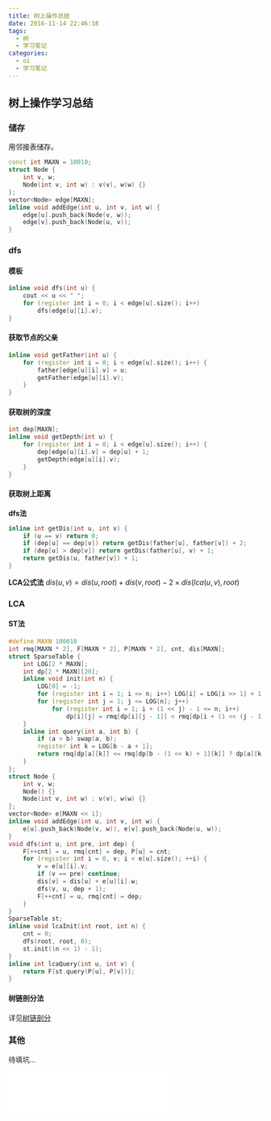 ```yaml
---
title: 树上操作总结
date: 2016-11-14 22:46:18
tags:
  - 树
  - 学习笔记
categories:
  - oi
  - 学习笔记
---
```

## 树上操作学习总结
### 储存
用邻接表储存。
``` cpp
const int MAXN = 10010;
struct Node {
    int v, w;
    Node(int v, int w) : v(v), w(w) {}
};
vector<Node> edge[MAXN];
inline void addEdge(int u, int v, int w) {
    edge[u].push_back(Node(v, w));
    edge[v].push_back(Node(u, v));
}
```
<!-- more -->
### dfs
#### 模板
``` cpp
inline void dfs(int u) {
    cout << u << " ";
    for (register int i = 0; i < edge[u].size(); i++)
        dfs(edge[u][i].v);
}
```
#### 获取节点的父亲
``` cpp
inline void getFather(int u) {
    for (register int i = 0; i < edge[u].size(); i++) {
        father[edge[u][i].v] = u;
        getFather(edge[u][i].v);
    }
}
```
#### 获取树的深度
``` cpp
int dep[MAXN];
inline void getDepth(int u) {
    for (register int i = 0; i < edge[u].size(); i++) {
        dep[edge[u][i].v] = dep[u] + 1;
        getDepth(edge[u][i].v);
    }
}
```
#### 获取树上距离
**dfs法**
``` cpp
inline int getDis(int u, int v) {
    if (u == v) return 0;
    if (dep[u] == dep[v]) return getDis(father[u], father[v]) + 2;
    if (dep[u] > dep[v]) return getDis(father[u], v) + 1;
    return getDis(u, father[v]) + 1;
}
```
**LCA公式法**
$dis(u, v)=dis(u,root)+dis(v,root)-2 \times dis(lca(u,v),root)$
### LCA
#### ST法
``` cpp
#define MAXN 100010
int rmq[MAXN * 2], F[MAXN * 2], P[MAXN * 2], cnt, dis[MAXN];
struct SparseTable {
    int LOG[2 * MAXN];
    int dp[2 * MAXN][20];
    inline void init(int n) {
        LOG[0] = -1;
        for (register int i = 1; i <= n; i++) LOG[i] = LOG[i >> 1] + 1, dp[i][0] = i;
        for (register int j = 1; j <= LOG[n]; j++)
            for (register int i = 1; i + (1 << j) - 1 <= n; i++)
                dp[i][j] = rmq[dp[i][j - 1]] < rmq[dp[i + (1 << (j - 1))][j - 1]] ? dp[i][j - 1] : dp[i + (1 << (j - 1))][j - 1];
    }
    inline int query(int a, int b) {
        if (a > b) swap(a, b);
        register int k = LOG[b - a + 1];
        return rmq[dp[a][k]] <= rmq[dp[b - (1 << k) + 1][k]] ? dp[a][k] : dp[b - (1 << k) + 1][k];
    }
};
struct Node {
    int v, w;
    Node() {}
    Node(int v, int w) : v(v), w(w) {}
};
vector<Node> e[MAXN << 1];
inline void addEdge(int u, int v, int w) {
    e[u].push_back(Node(v, w)), e[v].push_back(Node(u, w));
}
void dfs(int u, int pre, int dep) {
    F[++cnt] = u, rmq[cnt] = dep, P[u] = cnt;
    for (register int i = 0, v; i < e[u].size(); ++i) {
        v = e[u][i].v;
        if (v == pre) continue;
        dis[v] = dis[u] + e[u][i].w;
        dfs(v, u, dep + 1);
        F[++cnt] = u, rmq[cnt] = dep;
    }
}
SparseTable st;
inline void lcaInit(int root, int n) {
    cnt = 0;
    dfs(root, root, 0);
    st.init((n << 1) - 1);
}
inline int lcaQuery(int u, int v) {
    return F[st.query(P[u], P[v])];
}
```
#### 树链剖分法
详见[树链剖分](http://oi.xehoth.cc/2016/11/14/树链剖分学习总结/)
### 其他
待填坑...
<iframe frameborder="no" border="0" marginwidth="0" marginheight="0" width=330 height=86 src="//music.163.com/outchain/player?type=2&id=22645087&auto=1&height=66"></iframe>